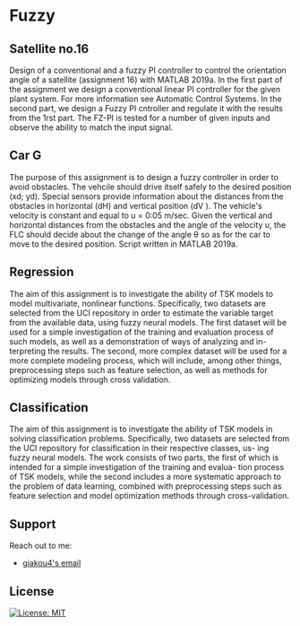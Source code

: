 # Fuzzy

## Satellite no.16
Design of a conventional and a fuzzy PI controller to control the orientation 
angle of a satellite (assignment 16) with MATLAB 2019a. In the
first part of the assignment we design a conventional linear PI controller
for the given plant system. For more information see Automatic Control
Systems. In the second part, we design a Fuzzy PI cntroller and regulate
it with the results from the 1rst part. The FZ-PI is tested for a number
of given inputs and observe the ability to match the input signal.

## Car G
The purpose of this assignment is to design a fuzzy controller in order
to avoid obstacles. The vehcile should drive itself safely to the desired
position (xd; yd). Special sensors provide information about the distances
from the obstacles in horizontal (dH) and vertical position (dV ). The
vehicle's velocity is constant and equal to u = 0:05 m/sec. Given the
vertical and horizontal distances from the obstacles and the angle of the
velocity υ, the FLC should decide about the change of the angle θ so
as for the car to move to the desired position. Script written in MATLAB
2019a.

## Regression
The aim of this assignment is to investigate the ability of TSK models
to model multivariate, nonlinear functions. Specifically, two datasets are
selected from the UCI repository in order to estimate the variable target
from the available data, using fuzzy neural models. The first dataset will
be used for a simple investigation of the training and evaluation process
of such models, as well as a demonstration of ways of analyzing and in-
terpreting the results. The second, more complex dataset will be used
for a more complete modeling process, which will include, among other
things, preprocessing steps such as feature selection, as well as methods
for optimizing models through cross validation.

## Classification
The aim of this assignment is to investigate the ability of TSK models
in solving classification problems. Specifically, two datasets are selected
from the UCI repository for classification in their respective classes, us-
ing fuzzy neural models. The work consists of two parts, the first of
which is intended for a simple investigation of the training and evalua-
tion process of TSK models, while the second includes a more systematic
approach to the problem of data learning, combined with preprocessing
steps such as feature selection and model optimization methods through
cross-validation.

## Support

Reach out to me:
- [giakou4's email](mailto:giakonick98@gmail.com "giakonick98@gmail.com")

## License
[![License: MIT](https://img.shields.io/badge/License-MIT-yellow.svg)](https://github.com/giakou4/fuzzy/LICENSE)
